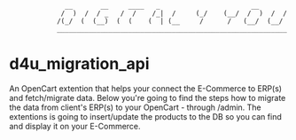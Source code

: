                   __       __     ____   _                       __        
                 /  )  /  / _   /  /    /_|  /     (_/    (__/  /  )  /  / 
                /(_/  (  (__)  (  (    (  | (__     /      /   (__/  (__/  
                __________________________________________________________
               
                                                                                                                                                                                   

# d4u_migration_api #
An OpenCart extention that helps your connect the E-Commerce to ERP(s) and fetch/migrate data.
Below you're going to find the steps how to migrate the data from client's ERP(s) to your OpenCart -
through /admin. The extentions is going to insert/update the products to the DB so you can
find and display it on your E-Commerce.


